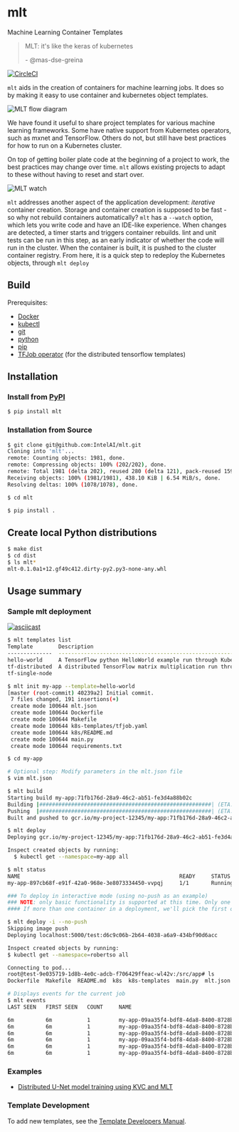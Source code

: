 # mlt
Machine Learning Container Templates

> MLT: it's like the keras of kubernetes
>
> \- @mas-dse-greina

[![CircleCI](https://circleci.com/gh/IntelAI/mlt.svg?style=svg&circle-token=239cc4305ca25063bf9a40cd332c822f5e64663f)](https://circleci.com/gh/IntelAI/mlt)

`mlt` aids in the creation of containers for machine learning jobs.
It does so by making it easy to use container and kubernetes object templates.

![MLT flow diagram](docs/mlt.png)

We have found it useful to share project templates for various machine learning frameworks. Some have native support from Kubernetes operators, such as mxnet and TensorFlow. Others do not, but still have best practices for how to run on a Kubernetes cluster.

On top of getting boiler plate code at the beginning of a project to work, the best practices may change over time. `mlt` allows existing projects to adapt to these without having to reset and start over.

![MLT watch](docs/watch.png)

`mlt` addresses another aspect of the application development: _iterative_ container creation. Storage and container creation is supposed to be fast - so why not rebuild containers automatically?
`mlt` has a `--watch` option, which lets you write code and have an IDE-like experience.
When changes are detected, a timer starts and triggers container rebuilds.
lint and unit tests can be run in this step, as an early indicator of whether the code will run in the cluster.
When the container is built, it is pushed to the cluster container registry.
From here, it is a quick step to redeploy the Kubernetes objects, through `mlt deploy`


## Build

Prerequisites:
- [Docker](https://docs.docker.com/install/)
- [kubectl](https://kubernetes.io/docs/tasks/tools/install-kubectl/)
- [git](https://git-scm.com/book/en/v2/Getting-Started-Installing-Git)
- [python](https://www.python.org/downloads/)
- [pip](https://pip.pypa.io/en/stable/installing/)
- [TFJob operator](https://github.com/kubeflow/tf-operator#installing-the-tfjob-crd-and-operator-on-your-k8s-cluster) (for the distributed tensorflow templates)


## Installation

### Install from [PyPI](https://pypi.org/)
```bash
$ pip install mlt
```

### Installation from Source

```bash
$ git clone git@github.com:IntelAI/mlt.git
Cloning into 'mlt'...
remote: Counting objects: 1981, done.
remote: Compressing objects: 100% (202/202), done.
remote: Total 1981 (delta 202), reused 280 (delta 121), pack-reused 1599
Receiving objects: 100% (1981/1981), 438.10 KiB | 6.54 MiB/s, done.
Resolving deltas: 100% (1078/1078), done.

$ cd mlt

$ pip install .
```

## Create local Python distributions
```bash
$ make dist
$ cd dist
$ ls mlt*
mlt-0.1.0a1+12.gf49c412.dirty-py2.py3-none-any.whl
```

## Usage summary

### Sample mlt deployment
[![asciicast](https://asciinema.org/a/171353.png)](https://asciinema.org/a/171353)

```bash
$ mlt templates list
Template        Description
--------------  ----------------------------------------------------------------------------------------------
hello-world     A TensorFlow python HelloWorld example run through Kubernetes Jobs.
tf-distributed  A distributed TensorFlow matrix multiplication run through the TensorFlow Kubernetes Operator.
tf-single-node

$ mlt init my-app --template=hello-world
[master (root-commit) 40239a2] Initial commit.
 7 files changed, 191 insertions(+)
 create mode 100644 mlt.json
 create mode 100644 Dockerfile
 create mode 100644 Makefile
 create mode 100644 k8s-templates/tfjob.yaml
 create mode 100644 k8s/README.md
 create mode 100644 main.py
 create mode 100644 requirements.txt

$ cd my-app

# Optional step: Modify parameters in the mlt.json file
$ vim mlt.json

$ mlt build
Starting build my-app:71fb176d-28a9-46c2-ab51-fe3d4a88b02c
Building |######################################################| (ETA:  0:00:00)
Pushing  |######################################################| (ETA:  0:00:00)
Built and pushed to gcr.io/my-project-12345/my-app:71fb176d-28a9-46c2-ab51-fe3d4a88b02c

$ mlt deploy
Deploying gcr.io/my-project-12345/my-app:71fb176d-28a9-46c2-ab51-fe3d4a88b02c

Inspect created objects by running:
  $ kubectl get --namespace=my-app all

$ mlt status
NAME                                                  READY     STATUS    RESTARTS   AGE       IP            NODE
my-app-897cb68f-e91f-42a0-968e-3e8073334450-vvpqj     1/1       Running   0          14s       10.23.45.67   gke-my-cluster-highmem-8-skylake-1

### To deploy in interactive mode (using no-push as an example)
### NOTE: only basic functionality is supported at this time. Only one container and one pod in a deployment for now.
#### If more than one container in a deployment, we'll pick the first one we find and deploy that.

$ mlt deploy -i --no-push
Skipping image push
Deploying localhost:5000/test:d6c9c06b-2b64-4038-a6a9-434bf90d6acc

Inspect created objects by running:
$ kubectl get --namespace=robertso all

Connecting to pod...
root@test-9e035719-1d8b-4e0c-adcb-f706429ffeac-wl42v:/src/app# ls
Dockerfile  Makefile  README.md  k8s  k8s-templates  main.py  mlt.json	requirements.txt

# Displays events for the current job
$ mlt events
LAST SEEN   FIRST SEEN   COUNT     NAME                                                                            KIND      SUBOBJECT                     TYPE      REASON                  SOURCE                                                   MESSAGE

6m          6m           1         my-app-09aa35f4-bdf8-4da8-8400-8728bf7afa33-sqzqg.152f8f13466696b4              Pod                                     Normal    Scheduled               default-scheduler                                        Successfully assigned my-app-09aa35f4-bdf8-4da8-8400-8728bf7afa33-sqzqg to gke-dls-us-n1-highmem-8-skylake-82af83b4-8nvh
6m          6m           1         my-app-09aa35f4-bdf8-4da8-8400-8728bf7afa33-sqzqg.152f8f134ff373d7              Pod                                     Normal    SuccessfulMountVolume   kubelet, gke-dls-us-n1-highmem-8-skylake-82af83b4-8nvh   MountVolume.SetUp succeeded for volume "default-token-grq2c"
6m          6m           1         my-app-09aa35f4-bdf8-4da8-8400-8728bf7afa33-sqzqg.152f8f1399b33ba0              Pod       spec.containers{my-app}       Normal    Pulled                  kubelet, gke-dls-us-n1-highmem-8-skylake-82af83b4-8nvh   Container image "gcr.io/my-project-12345/my-app:b9f124d2-ef34-4d66-b137-b8a6026bf782" already present on machine
6m          6m           1         my-app-09aa35f4-bdf8-4da8-8400-8728bf7afa33-sqzqg.152f8f139dec0dc3              Pod       spec.containers{my-app}       Normal    Created                 kubelet, gke-dls-us-n1-highmem-8-skylake-82af83b4-8nvh   Created container
6m          6m           1         my-app-09aa35f4-bdf8-4da8-8400-8728bf7afa33-sqzqg.152f8f13a2ea0ff6              Pod       spec.containers{my-app}       Normal    Started                 kubelet, gke-dls-us-n1-highmem-8-skylake-82af83b4-8nvh   Started container
6m          6m           1         my-app-09aa35f4-bdf8-4da8-8400-8728bf7afa33.152f8f13461279e4                    Job                                     Normal    SuccessfulCreate        job-controller                                           Created pod: my-app-09aa35f4-bdf8-4da8-8400-8728bf7afa33-sqzqg


```

### Examples

* [Distributed U-Net model training using KVC and MLT](examples/distributed_unet)

### Template Development

To add new templates, see the [Template Developers Manual](docs/template_developers.md).
